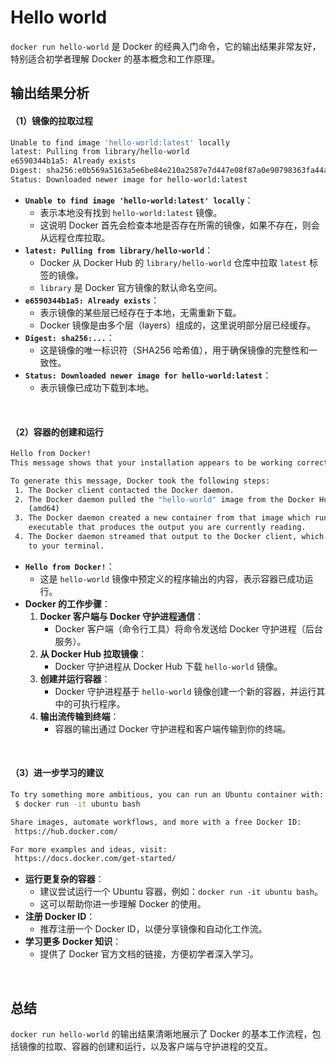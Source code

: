 # Hello world

`docker run hello-world` 是 Docker 的经典入门命令，它的输出结果非常友好，特别适合初学者理解 Docker 的基本概念和工作原理。



## 输出结果分析

#### （1）**镜像的拉取过程**

~~~bash
Unable to find image 'hello-world:latest' locally
latest: Pulling from library/hello-world
e6590344b1a5: Already exists 
Digest: sha256:e0b569a5163a5e6be84e210a2587e7d447e08f87a0e90798363fa44a0464a1e8
Status: Downloaded newer image for hello-world:latest
~~~

- **`Unable to find image 'hello-world:latest' locally`**：
  - 表示本地没有找到 `hello-world:latest` 镜像。
  - 这说明 Docker 首先会检查本地是否存在所需的镜像，如果不存在，则会从远程仓库拉取。
- **`latest: Pulling from library/hello-world`**：
  - Docker 从 Docker Hub 的 `library/hello-world` 仓库中拉取 `latest` 标签的镜像。
  - `library` 是 Docker 官方镜像的默认命名空间。
- **`e6590344b1a5: Already exists`**：
  - 表示镜像的某些层已经存在于本地，无需重新下载。
  - Docker 镜像是由多个层（layers）组成的，这里说明部分层已经缓存。
- **`Digest: sha256:...`**：
  - 这是镜像的唯一标识符（SHA256 哈希值），用于确保镜像的完整性和一致性。
- **`Status: Downloaded newer image for hello-world:latest`**：
  - 表示镜像已成功下载到本地。

<br>

#### （2）**容器的创建和运行**

~~~bash
Hello from Docker!
This message shows that your installation appears to be working correctly.

To generate this message, Docker took the following steps:
 1. The Docker client contacted the Docker daemon.
 2. The Docker daemon pulled the "hello-world" image from the Docker Hub.
    (amd64)
 3. The Docker daemon created a new container from that image which runs the
    executable that produces the output you are currently reading.
 4. The Docker daemon streamed that output to the Docker client, which sent it
    to your terminal.
~~~

- **`Hello from Docker!`**：
  - 这是 `hello-world` 镜像中预定义的程序输出的内容，表示容器已成功运行。
- **Docker 的工作步骤**：
  1. **Docker 客户端与 Docker 守护进程通信**：
     - Docker 客户端（命令行工具）将命令发送给 Docker 守护进程（后台服务）。
  2. **从 Docker Hub 拉取镜像**：
     - Docker 守护进程从 Docker Hub 下载 `hello-world` 镜像。
  3. **创建并运行容器**：
     - Docker 守护进程基于 `hello-world` 镜像创建一个新的容器，并运行其中的可执行程序。
  4. **输出流传输到终端**：
     - 容器的输出通过 Docker 守护进程和客户端传输到你的终端。

<br>

#### （3）**进一步学习的建议**

~~~bash
To try something more ambitious, you can run an Ubuntu container with:
 $ docker run -it ubuntu bash

Share images, automate workflows, and more with a free Docker ID:
 https://hub.docker.com/

For more examples and ideas, visit:
 https://docs.docker.com/get-started/
~~~

- **运行更复杂的容器**：
  - 建议尝试运行一个 Ubuntu 容器，例如：`docker run -it ubuntu bash`。
  - 这可以帮助你进一步理解 Docker 的使用。
- **注册 Docker ID**：
  - 推荐注册一个 Docker ID，以便分享镜像和自动化工作流。
- **学习更多 Docker 知识**：
  - 提供了 Docker 官方文档的链接，方便初学者深入学习。



<br>

## 总结

`docker run hello-world` 的输出结果清晰地展示了 Docker 的基本工作流程，包括镜像的拉取、容器的创建和运行，以及客户端与守护进程的交互。